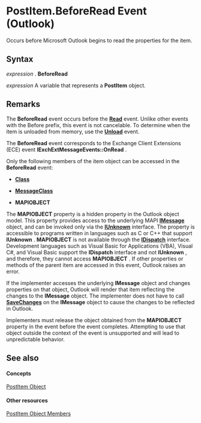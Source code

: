 
# PostItem.BeforeRead Event (Outlook)

Occurs before Microsoft Outlook begins to read the properties for the item.


## Syntax

 _expression_ . **BeforeRead**

 _expression_ A variable that represents a **PostItem** object.


## Remarks

The  **BeforeRead** event occurs before the **[Read](404c9b17-c5b6-a802-420a-f8fd279b5f9b.md)** event. Unlike other events with the Before prefix, this event is not cancelable. To determine when the item is unloaded from memory, use the **[Unload](42dea931-c3dd-b8ff-5ace-0744b17650e0.md)** event.

The  **BeforeRead** event corresponds to the Exchange Client Extensions (ECE) event **IExchExtMessageEvents::OnRead** .

Only the following members of the item object can be accessed in the  **BeforeRead** event:


-  **[Class](a79d30fc-04a1-36cb-c4f5-8c9cc063b89e.md)**
    
-  **[MessageClass](4f5064a7-0de0-025b-56f9-3c29c4741e5a.md)**
    
-  **MAPIOBJECT**
    
The  **MAPIOBJECT** property is a hidden property in the Outlook object model. This property provides access to the underlying MAPI **[IMessage](http://msdn.microsoft.com/en-us/library/cc842097%28office.14%29.aspx)** object, and can be invoked only via the **[IUnknown](http://msdn.microsoft.com/en-us/library/ms680509%28VS.85%29.aspx)** interface. The property is accessible to programs written in languages such as C or C++ that support **IUnknown** . **MAPIOBJECT** is not available through the **[IDispatch](http://msdn.microsoft.com/en-us/library/ms221608.aspx)** interface. Development languages such as Visual Basic for Applications (VBA), Visual C#, and Visual Basic support the **IDispatch** interface and not **IUnknown** , and therefore, they cannot access **MAPIOBJECT** . If other properties or methods of the parent item are accessed in this event, Outlook raises an error.

If the implementer accesses the underlying  **IMessage** object and changes properties on that object, Outlook will render that item reflecting the changes to the **IMessage** object. The implementer does not have to call **[SaveChanges](http://msdn.microsoft.com/en-us/library/cc842181%28office.14%29.aspx)** on the **IMessage** object to cause the changes to be reflected in Outlook.

Implementers must release the object obtained from the  **MAPIOBJECT** property in the event before the event completes. Attempting to use that object outside the context of the event is unsupported and will lead to unpredictable behavior.


## See also


#### Concepts


[PostItem Object](de44065d-4e93-315a-279f-7b92f09c0465.md)
#### Other resources


[PostItem Object Members](5b150db1-c96d-0721-ec36-d5b5ebc20fd8.md)
